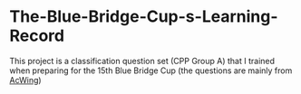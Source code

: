 # The-Blue-Bridge-Cup-s-Learning-Record
This project is a classification question set (CPP Group A) that I trained when preparing for the 15th Blue Bridge Cup (the questions are mainly from [AcWing](https://www.acwing.com/))

